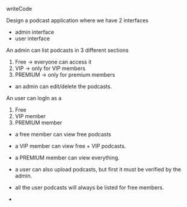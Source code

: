 writeCode

Design a podcast application where we have 2 interfaces

- admin interface
- user interface

An admin can list podcasts in 3 different sections

1. Free -> everyone can access it
2. VIP -> only for VIP members
3. PREMIUM -> only for premium members

- an admin can edit/delete the podcasts.

An user can logIn as a

1. Free
2. VIP member
3. PREMIUM member

- a free member can view free podcasts
- a VIP member can view free + VIP podcasts.
- a PREMIUM member can view everything.

- a user can also upload podcasts, but first it must be verified by the admin.
- all the user podcasts will always be listed for free members.
- 
